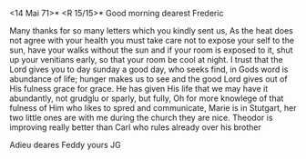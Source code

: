  <14 Mai 71>*
 <R 15/15>*
Good morning dearest Frederic

Many thanks for so many letters which you kindly sent us, As the heat does not agree with your health you must take care not to expose your self to the sun, have your walks without the sun and if your room is exposed to it, shut up your venitians early, so that your room be cool at night. 
I trust that the Lord gives you to day sunday a good day, who seeks find, in Gods word is abundance of life; hunger makes us to see and the good Lord gives out of His fulness grace for grace. He has given His life that we may have it abundantly, not grudglu or sparly, but fully, Oh for more knowlege of that fulness of Him who likes to spred and communicate, Marie is in Stutgart, her two little ones are with me during the church they are nice. Theodor is improving really better than Carl who rules already over his brother

 Adieu deares Feddy yours JG
